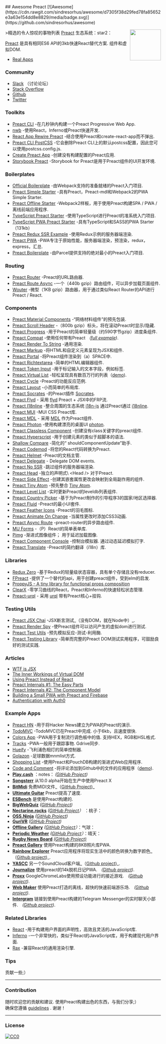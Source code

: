 <div class="github-widget" data-repo="ooade/awesome-preact"></div>
<script async src="https://pagead2.googlesyndication.com/pagead/js/adsbygoogle.js"></script><ins class="adsbygoogle" style="display:block" data-ad-client="ca-pub-6890694312814945" data-ad-slot="5473692530" data-ad-format="auto"  data-full-width-responsive="true"></ins><script>(adsbygoogle = window.adsbygoogle || []).push({});</script>
## Awesome Preact [![Awesome](https://cdn.rawgit.com/sindresorhus/awesome/d7305f38d29fed78fa85652e3a63e154dd8e8829/media/badge.svg)](https://github.com/sindresorhus/awesome)

[<img src="https://rawgit.com/ooade/awesome-preact/master/preact-logo.svg" align="right" width="100">](https://preactjs.com)

&gt;精选的令人惊叹的事物列表 [Preact](https://github.com/developit/preact) 生态系统：star2：

[Preact](https://github.com/developit/preact)  是具有相同ES6 API的3kb快速React替代方案.  组件和虚拟DOM.

- [Real Apps](https://preactjs.com/about/we-are-using)

### Community
- [Slack](https://preact-slack.now.sh) （讨论论坛）
- [Stack Overflow](https://stackoverflow.com/questions/tagged/preact)
- [Github](https://github.com/developit/preact)
- [Twitter](https://twitter.com/preactjs)

### Toolkits
- [Preact CLI](https://github.com/developit/preact-cli) -在几秒钟内构建一个Preact Progressive Web App.
- [nwb](https://github.com/insin/nwb) -使用React，Inferno或Preact快速开发.
- [React App Rewire Preact](https://github.com/timarney/react-app-rewired) -结合使用Preact和create-react-app而不弹出.
- [Preact CLI PostCSS](https://github.com/SaraVieira/preact-cli-postcss) -它会删除Preact CLI上的默认postcss配置，因此您可以使用postcss.config.js.
- [Create Preact App](https://github.com/just-boris/create-preact-app) -创建没有构建配置的Preact应用.
- [Storybook Preact](https://github.com/storybooks/storybook/tree/next/app/preact) -Storybook for Preact是用于Preact组件的UI开发环境.

### Boilerplates
- [Official Boilerplate](https://github.com/developit/preact-boilerplate) -由Webpack支持的准备就绪的Preact入门项目.
- [Preact Simple Starter](https://github.com/ooade/PreactSimpleStarter) -具有Preact，Preact-mdl和Webpack2的PWA Simple Starter.
- [Preact Offline Starter](https://github.com/lukeed/preact-starter) -Webpack2样板，用于使用Preact构建SPA / PWA /离线前端应用程序.
- [TypeScript Preact Starter](https://github.com/nickytonline/ts-preact-starter) -使用TypeScript进行Preact的准系统入门项目.
- [TypeScript PWA Preact Starter](https://github.com/bmitchinson/preact-typescript-pwa-starter) -具有TypeScript和SASS的PWA Starter（131kb）
- [Preact Redux SSR Example](https://github.com/csbun/preact-redux-ssr-example) -使用Redux示例的服务器端渲染.
- [Preact PWA](https://github.com/ezekielchentnik/preact-pwa) -PWA专注于原始性能，服务器端渲染，预渲染，redux，express，汇总.
- [Preact Boilerplate](https://github.com/therealparmesh/preact-boilerplate) -由Parcel提供支持的绝对最小的Preact入门项目.

### Routing
- [Preact Router](https://github.com/developit/preact-router) -Preact的URL路由器.
- [Preact Route Async](https://github.com/mjanssen/preact-route-async) -一个（440b gzip）路由组件，可以异步加载页面组件.
- [Wouter](https://github.com/molefrog/wouter) -微型（1KB gzip）路由器，用于通过类似React Router的API进行Preact / React.

### Components
- [Preact Material Components](https://github.com/prateekbh/preact-material-components) -“网络材料组件”的预先包装.
- [Preact Scroll Header](https://github.com/lukeed/preact-scroll-header) -（800b gzip）标头，将在滚动Preact时显示/隐藏.
- [Preact Progress](https://github.com/lukeed/preact-progress) -用于Preact的简单轻量级（约590字节gzip）进度条组件.
- [Preact Compat](https://git.io/preact-compat) -使用任何带有Preact *（[full example](http://git.io/preact-compat-example))*.
- [Preact Render To String](https://git.io/preact-render-to-string) -通用渲染.
- [Preact Markup](https://git.io/preact-markup) -将HTML和自定义元素呈现为JSX和组件.
- [Preact Portal](https://git.io/preact-portal) -将Preact组件渲染到（a）SPACE中.
- [Preact Richtextarea](https://git.io/preact-richtextarea) -简单的HTML编辑器组件.
- [Preact Token Input](https://github.com/developit/preact-token-input) -用于标记输入的文本字段，例如标签.
- [Preact Virtual List](https://github.com/developit/preact-virtual-list) -轻松呈现具有数百万行的列表（[demo](https://jsfiddle.net/developit/qqan9pdo/)).
- [Preact Cycle](https://git.io/preact-cycle) -Preact的功能反应范例.
- [Preact Layout](https://download.github.io/preact-layout/) -小而简单的布局库.
- [Preact Socrates](https://github.com/matthewmueller/preact-socrates) -的Preact插件 [Socrates](http://github.com/matthewmueller/socrates).
- [Preact Flyd](https://github.com/xialvjun/preact-flyd) - 采用 [flyd](https://github.com/paldepind/flyd) Preact + JSX中的FRP流.
- [Preact I18nline](https://github.com/download/preact-i18nline) -整合周围的生态系统 [i18n-js](https://github.com/everydayhero/i18n-js) 通过Preact通过 [i18nline](https://github.com/download/i18nline).
- [Preact MUI](https://git.io/v1aVO) -MUI CSS Preact库.
- [Preact MDL](https://git.io/preact-mdl) - 采用 [MDL](https://getmdl.io) 作为Preact组件.
- [Preact Photon](https://git.io/preact-photon) -使用构建漂亮的桌面UI [photon](http://photonkit.com).
- [Preact Classless Component](https://github.com/ld0rman/preact-classless-component) -创建没有class关键字的preact组件.
- [Preact Hyperscript](https://github.com/queckezz/preact-hyperscript) -用于创建元素的类似于超脚本的语法.
- [Shallow Compare](https://github.com/tkh44/shallow-compare) -简化的“ shouldComponentUpdate”助手.
- [Preact Codemod](https://github.com/vutran/preact-codemod) -将您的React代码转换为Preact.
- [Preact Helmet](https://github.com/download/preact-helmet) -Preact的文档主管.
- [Preact Delegate](https://github.com/NekR/preact-delegate) - Delegate DOM events.
- [Preact No SSR](https://github.com/gufsky/preact-no-ssr) -跳过组件的服务器端渲染.
- [Preact Head](https://github.com/matthewmueller/preact-head)  -独立的声明式\ <Head /\>  对于Preact.
- [Preact Side Effect](https://github.com/ooade/preact-side-effect) -创建其嵌套属性更改会映射到全局副作用的组件.
- [Preact Tiny Atom](https://github.com/KwanMan/preact-tiny-atom) -预先整合 [Tiny Atom](https://github.com/qubitproducts/tiny-atom).
- [Preact Level List](https://github.com/juliangruber/preact-level-list) -实时更新Preact的leveldb列表组件.
- [Preact Country Picker](https://github.com/bboydflo/flagstrap-preact) -基于为Preact制作的引导程序3的国家/地区选择器.
- [Preact Fluid](https://github.com/ajainvivek/preact-fluid) -Preact的最小UI套件.
- [Preact Feather Icons](https://github.com/ForsakenHarmony/preact-feather) -Preact的羽毛图标.
- [Preact Animate On Change](https://github.com/Sobesednik/preact-animate-on-change) -当属性更改时添加CSS3动画.
- [Preact Async Route](https://github.com/prateekbh/preact-async-route) -preact-router的异步路由组件.
- [MU Forms](https://github.com/mobiushorizons/mu-forms) -（P）React的简单表单库.
- [Pimg](https://github.com/ooade/pimg)  -渐进式图像组件；  用于延迟加载图像.
- [Preact Component Console](https://github.com/haensl/preact-component-console)  -控制台模拟器.  通过动态延迟模拟打字.
- [Preact Translate](https://github.com/DenysVuika/preact-translate) -Preact的简约翻译（i18n）库.

### Libraries
- [Redux Zero](https://github.com/concretesolutions/redux-zero) -基于Redux的轻量级状态容器，具有单个存储且没有reducer.
- [FPreact](https://github.com/UnwrittenFun/fpreact) -提供了一个替代的api，用于创建preact组件，受到elm的启发.
- [ProppyJS - A tiny library for functional props composition](https://proppyjs.com)
- [ClearX](https://github.com/Autodesk/clearx) -零学习曲线的React，Preact和Inferno的快速轻松状态管理.
- [Preact-urql](https://github.com/FormidableLabs/urql/tree/master/packages/preact-urql) - 采用 [urql](https://github.com/FormidableLabs/urql) 带有Preact核心+挂钩.

### Testing Utils
- [Preact JSX Chai](https://git.io/preact-jsx-chai) -JSX断言测试_（没有DOM，就在Node中）_.
- [Preact Render Spy](https://github.com/mzgoddard/preact-render-spy) -使Preact组件可以访问产生的虚拟dom进行测试.
- [Preact Test Utils](https://github.com/windyGex/preact-test-utils) -预先模拟反应-测试-利用酶.
- [Preact Testing Library](https://github.com/antoaravinth/preact-testing-library) -简单而完整的Preact DOM测试实用程序，可鼓励良好的测试实践.

### Articles
- [WTF is JSX](https://jasonformat.com/wtf-is-jsx/)
- [The Inner Workings of Virtual DOM](https://medium.com/@rajaraodv/the-inner-workings-of-virtual-dom-666ee7ad47cf)
- [Using Preact Instead of React](https://medium.com/@rajaraodv/using-preact-instead-of-react-70f40f53107c)
- [Preact Internals #1: The Easy Parts](https://medium.com/@asolove/preact-internals-1-the-easy-parts-3a081fa36205#.twnc3doig)
- [Preact Internals #2: The Component Model](https://medium.com/@asolove/preact-internals-2-the-component-model-36a05e32957b#.8zyec2y9v)
- [Building a Small PWA with Preact and Firebase](https://dandenney.com/posts/front-end-dev/building-a-small-pwa-with-preact-and-firebase)
- [Authentication with Auth0](https://auth0.com/blog/preact-authentication-tutorial)

### Example Apps
- [Preact HN](https://github.com/kristoferbaxter/preact-hn) -用于将Hacker News建立为PWA的Preact的演示.
- [TodoMVC](https://github.com/developit/preact-todomvc)  -TodoMVC已在Preact中完成.  小于6kb，且速度很快.
- [Colors App](https://github.com/lukeed/colors-app)  -PWA用于复制流行调色板中的值.  支持HEX，RGB和HSL格式.
- [Tracks](https://github.com/jordic/tracks_preact/)  -PWA一般用于跟踪事物.  Gdrive同步.
- [Hueify](https://github.com/kvartborg/hueify) -飞利浦色相灯的简单控制器.
- [Golazon](https://github.com/sobstel/golazon) -足球数据mnmlist方式.
- [Shopping List](https://github.com/ibm-watson-data-lab/shopping-list-preact-pouchdb) -使用Preact和PouchDB构建的渐进式Web应用程序.
- [Code and Comment](https://github.com/code-and-comment/code-and-comment) -将评论添加到Github中的文件的应用程序（[demo](https://code-and-comment.github.io/code-and-comment/)).
- [**Play.cash**](https://play.cash) ：notes：_（[GitHub Project](https://github.com/feross/play.cash))_
- [**Songsterr**](https://www.songsterr.com)  从10.0 alpha开始在生产中使用Preact X
- [**BitMidi**](https://bitmidi.com/)  免费MIDI文件_（[GitHub Project](https://github.com/feross/bitmidi.com))_
- [**Ultimate Guitar**](https://www.ultimate-guitar.com) Preact提高了速度.
- [**ESBench**](http://esbench.com) 是使用Preact构建的.
- [**BigWebQuiz**](https://bigwebquiz.com) _([GitHub Project](https://github.com/jakearchibald/big-web-quiz))_
- [**Nectarine.rocks**](http://nectarine.rocks) _([GitHub Project](https://github.com/developit/nectarine)）_ ：桃子：
- [**OSS.Ninja**](https://oss.ninja) _([GitHub Project](https://github.com/developit/oss.ninja))_
- [**GuriVR**](https://gurivr.com) _([GitHub Project](https://github.com/opennewslabs/guri-vr))_
- [**Offline Gallery**](https://use-the-platform.com/offline-gallery/) _([GitHub Project](https://github.com/vaneenige/offline-gallery/)）_：气球：
- [**Periodic Weather**](https://use-the-platform.com/periodic-weather/) _([GitHub Project](https://github.com/vaneenige/periodic-weather/)）_：晴天：
- [**Rugby News Board**](http://nbrugby.com) _[(GitHub Project)](https://github.com/rugby-board/rugby-board-node)_
- [**Preact Gallery**](https://preact.gallery/) 使用Preact构建的8KB照片库PWA.
- [**Rainbow Explorer**](https://use-the-platform.com/rainbow-explorer/) Preact应用程序将现实生活中的颜色转换为数字颜色_（[Github project](https://github.com/vaneenige/rainbow-explorer))_.
- [**YASCC**](https://carlosqsilva.github.io/YASCC/#/) 另一个SoundCloud客户端_（[Github project](https://github.com/carlosqsilva/YASCC))_.
- [**Journalize**](https://preact-journal.herokuapp.com/)  使用preact的14k脱机日记PWA.  _（[Github project](https://github.com/jpodwys/preact-journal))_.
- [**Proxx**](https://proxx.app)  GoogleChromeLabs使用预设功能进行的接近游戏.  _（[Github project](https://github.com/GoogleChromeLabs/proxx))_.
- [**Web Maker**](https://webmaker.app)  使用Preact打造的离线，超快的快速前端游乐场.  _（[Github project](https://github.com/chinchang/web-maker))_.
- [**Intergram**](https://www.intergram.xyz)  链接到使用Preact构建的Telegram Messenger的实时聊天小部件.  _（[Github project](https://github.com/idoco/intergram))_.

### Related Libraries
- [React](https://github.com/facebook/react) -用于构建用户界面的声明性，高效且灵活的JavaScript库.
- [Inferno](https://github.com/infernojs/inferno) -一个非常快的，类似于React的JavaScript库，用于构建现代用户界面.
- [Rax](https://github.com/alibaba/rax) -兼容React的通用渲染引擎.

### Tips
贡献一些;）

---
### Contribution
 随时欢迎您的贡献和建议.  使用Preact构建出色的东西，与我们分享;） <br/>
确保您遵循 [guidelines](https://github.com/ooade/awesome-preact/blob/master//contributing.md) .  谢谢！

---
### License
[![CC0](http://mirrors.creativecommons.org/presskit/buttons/88x31/svg/cc-zero.svg)](http://creativecommons.org/publicdomain/zero/1.0/)

